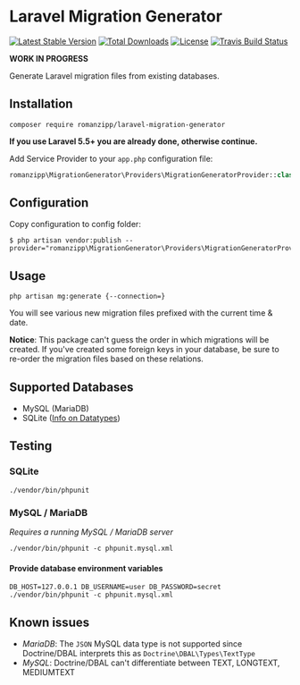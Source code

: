 # Laravel Migration Generator

[![Latest Stable Version](https://img.shields.io/packagist/v/romanzipp/laravel-migration-generator.svg?style=flat-square)](https://packagist.org/packages/romanzipp/laravel-migration-generator)
[![Total Downloads](https://img.shields.io/packagist/dt/romanzipp/laravel-migration-generator.svg?style=flat-square)](https://packagist.org/packages/romanzipp/laravel-migration-generator)
[![License](https://img.shields.io/packagist/l/romanzipp/laravel-migration-generator.svg?style=flat-square)](https://packagist.org/packages/romanzipp/laravel-migration-generator)
[![Travis Build Status](https://img.shields.io/travis/romanzipp/Laravel-Migration-Generator/master.svg?style=flat-square)](https://travis-ci.org/romanzipp/Laravel-Migration-Generator)

**WORK IN PROGRESS**

Generate Laravel migration files from existing databases.

## Installation

```
composer require romanzipp/laravel-migration-generator
```

**If you use Laravel 5.5+ you are already done, otherwise continue.**

Add Service Provider to your `app.php` configuration file:

```php
romanzipp\MigrationGenerator\Providers\MigrationGeneratorProvider::class,
```

## Configuration

Copy configuration to config folder:

```
$ php artisan vendor:publish --provider="romanzipp\MigrationGenerator\Providers\MigrationGeneratorProvider"
```

## Usage

```shell
php artisan mg:generate {--connection=}
```

You will see various new migration files prefixed with the current time & date.

**Notice**: This package can't guess the order in which migrations will be created. If you've created some foreign keys in your database, be sure to re-order the migration files based on these relations.

## Supported Databases

- MySQL (MariaDB)
- SQLite ([Info on Datatypes](https://www.sqlite.org/datatype3.html))

## Testing

### SQLite

```
./vendor/bin/phpunit
```

### MySQL / MariaDB

*Requires a running MySQL / MariaDB server*

```
./vendor/bin/phpunit -c phpunit.mysql.xml
```

#### Provide database environment variables 

```
DB_HOST=127.0.0.1 DB_USERNAME=user DB_PASSWORD=secret ./vendor/bin/phpunit -c phpunit.mysql.xml
```

## Known issues

- *MariaDB*: The `JSON` MySQL data type is not supported since Doctrine/DBAL interprets this as `Doctrine\DBAL\Types\TextType`
- *MySQL*: Doctrine/DBAL can't differentiate between TEXT, LONGTEXT, MEDIUMTEXT
